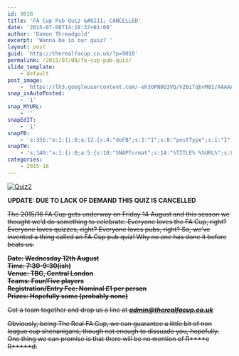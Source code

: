 ```yaml
---
id: 9018
title: 'FA Cup Pub Quiz &#8211; CANCELLED'
date: '2015-07-08T14:18:37+01:00'
author: 'Damon Threadgold'
excerpt: 'Wanna be in our quiz? '
layout: post
guid: 'http://therealfacup.co.uk/?p=9018'
permalink: /2015/07/08/fa-cup-pub-quiz/
slide_template:
    - default
post_image:
    - 'https://lh3.googleusercontent.com/-eh3OPN0O3VQ/VZ0iTqbvM8I/AAAAAAAAFIc/QtACn-YR2bA/s800/Quiz.jpg'
snap_isAutoPosted:
    - '1'
snap_MYURL:
    - ''
snapEdIT:
    - '1'
snapFB:
    - 's:356:"a:1:{i:0;a:12:{s:4:"doFB";s:1:"1";s:8:"postType";s:1:"I";s:10:"AttachPost";s:1:"2";s:10:"SNAPformat";s:15:"%EXCERPT% %URL%";s:9:"isAutoImg";s:1:"A";s:8:"imgToUse";s:0:"";s:9:"isAutoURL";s:1:"A";s:8:"urlToUse";s:0:"";s:11:"isPrePosted";s:1:"1";s:8:"isPosted";s:1:"1";s:4:"pgID";s:30:"156412412358_10153424743522359";s:5:"pDate";s:19:"2015-07-08 13:18:49";}}";'
snapTW:
    - 's:140:"a:1:{i:0;a:5:{s:10:"SNAPformat";s:14:"%TITLE% %SURL%";s:8:"attchImg";s:1:"0";s:9:"isAutoImg";s:1:"A";s:8:"imgToUse";s:0:"";s:4:"doTW";i:0;}}";'
categories:
    - 2015-16
---
```


[![Quiz2](http://therealfacup.co.uk/wp-content/uploads/2015/07/Quiz2-1024x646.jpg)](http://therealfacup.co.uk/2015/07/08/fa-cup-pub-quiz/quiz2/)

**UPDATE: DUE TO LACK OF DEMAND THIS QUIZ IS CANCELLED**

<del>The 2015/16 FA Cup gets underway on Friday 14 August and this season we thought we’d do something to celebrate. Everyone loves the FA Cup, right? Everyone loves quizzes, right? Everyone loves pubs, right? So, we’ve invented a thing called an FA Cup pub quiz! Why no one has done it before beats us.</del>

<del>**Date: Wednesday 12th August**</del>  
<del>  **Time: 7:30-9:30(ish)**</del>  
<del>  **Venue: TBC, Central London**</del>  
<del>  **Teams: Four/Five players**</del>  
<del>  **Registration/Entry Fee: Nominal £1 per person**</del>  
<del>  **Prizes: Hopefully some (probably none)**</del>

<del>Get a team together and drop us a line at ***admin@therealfacup.co.uk***</del>

<del>Obviously, being The Real FA Cup, we can guarantee a little bit of non league cup shenanigans, though not enough to dissuade you, hopefully. One thing we can promise is that there will be no mention of R\*\*\*\*e R\*\*\*\*\*d.</del>